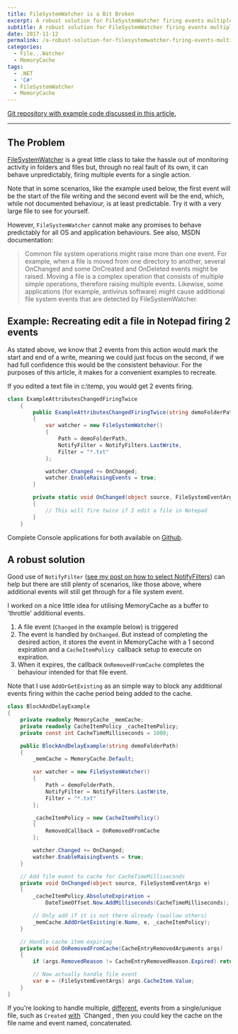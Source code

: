 ```yaml
---
title: FileSystemWatcher is a Bit Broken
excerpt: A robust solution for FileSystemWatcher firing events multiple times.
subtitle: A robust solution for FileSystemWatcher firing events multiple times
date: 2017-11-12
permalink: /a-robust-solution-for-filesystemwatcher-firing-events-multiple-times/
categories:
  - File...Watcher
  - MemoryCache
tags:
  - .NET
  - 'C#'
  - FileSystemWatcher
  - MemoryCache
---
```

[Git repository with example code discussed in this article.](https://github.com/benbhall/FileSystemWatcherMemoryCache)

***

## The Problem

[FileSystemWatcher](https://msdn.microsoft.com/en-us/library/system.io.filesystemwatcher(v=vs.110).aspx) is a great little class to take the hassle out of monitoring activity in folders and files but, through no real fault of its own, it can behave unpredictably, firing multiple events for a single action.

Note that in some scenarios, like the example used below, the first event will be the start of the file writing and the second event will be the end, which, while not documented behaviour, is at least predictable. Try it with a very large file to see for yourself.

However, `FileSystemWatcher` cannot make any promises to behave predictably for all OS and application behaviours. See also, MSDN documentation:

> Common file system operations might raise more than one event. For example, when a file is moved from one directory to another, several OnChanged and some OnCreated and OnDeleted events might be raised. Moving a file is a complex operation that consists of multiple simple operations, therefore raising multiple events. Likewise, some applications (for example, antivirus software) might cause additional file system events that are detected by FileSystemWatcher.

## Example: Recreating edit a file in Notepad firing 2 events

As stated above, we know that 2 events from this action would mark the start and end of a write, meaning we could just focus on the second, if we had full confidence this would be the consistent behaviour. For the purposes of this article, it makes for a convenient examples to recreate.

If you edited a text file in c:\temp, you would get 2 events firing.

```csharp
class ExampleAttributesChangedFiringTwice
    {
        public ExampleAttributesChangedFiringTwice(string demoFolderPath)
        {
            var watcher = new FileSystemWatcher()
            {
                Path = demoFolderPath,
                NotifyFilter = NotifyFilters.LastWrite,
                Filter = "*.txt"
            };

            watcher.Changed += OnChanged;
            watcher.EnableRaisingEvents = true;
        }

        private static void OnChanged(object source, FileSystemEventArgs e)
        {
            // This will fire twice if I edit a file in Notepad
        }
    }
```

Complete Console applications for both available on [Github](https://github.com/benbhall/FileSystemWatcherMemoryCache/tree/master/FileSystemWatcherMemoryCache).

## A robust solution

Good use of `NotifyFilter` ([see my post on how to select NotifyFilters](http://benhall.io/notifyfilters-enumeration-explained-filesystemwatcher/)) can help but there are still plenty of scenarios, like those above, where additional events will still get through for a file system event.

I worked on a nice little idea for utilising MemoryCache as a buffer to 'throttle' additional events.

  1. A file event (`Changed` in the example below) is triggered
  2. The event is handled by `OnChanged`. But instead of completing the desired action, it stores the event in MemoryCache with a 1 second expiration and a `CacheItemPolicy`  callback setup to execute on expiration.
  3. When it expires, the callback `OnRemovedFromCache` completes the behaviour intended for that file event.

Note that I use `AddOrGetExisting` as an simple way to block any additional events firing within the cache period being added to the cache.

```csharp
class BlockAndDelayExample
{
    private readonly MemoryCache _memCache;
    private readonly CacheItemPolicy _cacheItemPolicy;
    private const int CacheTimeMilliseconds = 1000;

    public BlockAndDelayExample(string demoFolderPath)
    {
        _memCache = MemoryCache.Default;

        var watcher = new FileSystemWatcher()
        {
            Path = demoFolderPath,
            NotifyFilter = NotifyFilters.LastWrite,
            Filter = "*.txt"
        };

        _cacheItemPolicy = new CacheItemPolicy()
        {
            RemovedCallback = OnRemovedFromCache
        };

        watcher.Changed += OnChanged;
        watcher.EnableRaisingEvents = true;
    }

    // Add file event to cache for CacheTimeMilliseconds
    private void OnChanged(object source, FileSystemEventArgs e)
    {
        _cacheItemPolicy.AbsoluteExpiration =
            DateTimeOffset.Now.AddMilliseconds(CacheTimeMilliseconds);

        // Only add if it is not there already (swallow others)
        _memCache.AddOrGetExisting(e.Name, e, _cacheItemPolicy);
    }

    // Handle cache item expiring
    private void OnRemovedFromCache(CacheEntryRemovedArguments args)
    {
        if (args.RemovedReason != CacheEntryRemovedReason.Expired) return;

        // Now actually handle file event
        var e = (FileSystemEventArgs) args.CacheItem.Value;
    }
}
```

If you're looking to handle multiple, <span style="text-decoration: underline;">different</span>, events from a single/unique file, such as `Created` <u>with</u> `Changed</span> , then you could key the cache on the file name and event named, concatenated.  
